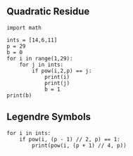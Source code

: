 ## Quadratic Residue

```{python}
import math

ints = [14,6,11]
p = 29
b = 0
for i in range(1,29):
    for j in ints:
        if pow(i,2,p) == j:
            print(i)
            print(j)
            b = 1
print(b)
```

## Legendre Symbols

```{python}
for i in ints: 
    if pow(i, (p - 1) // 2, p) == 1:
        print(pow(i, (p + 1) // 4, p))
```
